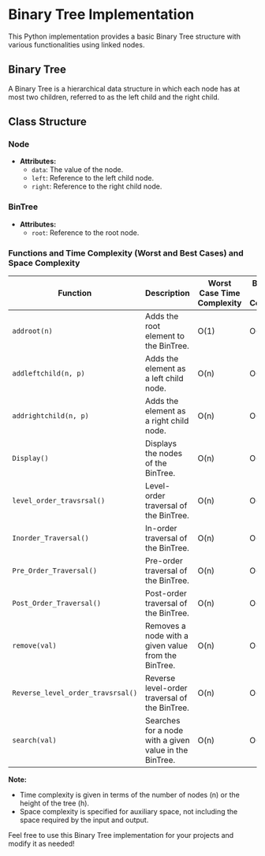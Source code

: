 # Binary Tree Implementation

This Python implementation provides a basic Binary Tree structure with various functionalities using linked nodes.

## Binary Tree

A Binary Tree is a hierarchical data structure in which each node has at most two children, referred to as the left child and the right child.

## Class Structure

### Node
- **Attributes:**
  - `data`: The value of the node.
  - `left`: Reference to the left child node.
  - `right`: Reference to the right child node.

### BinTree
- **Attributes:**
  - `root`: Reference to the root node.
  
### Functions and Time Complexity (Worst and Best Cases) and Space Complexity

| Function                              | Description                                   | Worst Case Time Complexity | Best Case Time Complexity | Space Complexity (Auxiliary) |
|---------------------------------------|-----------------------------------------------|----------------------------|---------------------------|-------------------------------|
| `addroot(n)`                          | Adds the root element to the BinTree.         | O(1)                       | O(1)                      | O(1)                          |
| `addleftchild(n, p)`                  | Adds the element as a left child node.        | O(n)                       | O(1)                      | O(1)                          |
| `addrightchild(n, p)`                 | Adds the element as a right child node.       | O(n)                       | O(1)                      | O(1)                          |
| `Display()`                           | Displays the nodes of the BinTree.            | O(n)                       | O(n)                      | O(h)                          |
| `level_order_travsrsal()`             | Level-order traversal of the BinTree.         | O(n)                       | O(n)                      | O(h)                          |
| `Inorder_Traversal()`                 | In-order traversal of the BinTree.            | O(n)                       | O(n)                      | O(h)                          |
| `Pre_Order_Traversal()`               | Pre-order traversal of the BinTree.           | O(n)                       | O(n)                      | O(h)                          |
| `Post_Order_Traversal()`              | Post-order traversal of the BinTree.          | O(n)                       | O(n)                      | O(h)                          |
| `remove(val)`                         | Removes a node with a given value from the BinTree. | O(n)                  | O(n)                      | O(h)                          |
| `Reverse_level_order_travsrsal()`    | Reverse level-order traversal of the BinTree.  | O(n)                       | O(n)                      | O(h)                          |
| `search(val)`                        | Searches for a node with a given value in the BinTree. | O(n)                | O(1)                      | O(1)                          |

**Note:**
- Time complexity is given in terms of the number of nodes (n) or the height of the tree (h).
- Space complexity is specified for auxiliary space, not including the space required by the input and output.

Feel free to use this Binary Tree implementation for your projects and modify it as needed!
